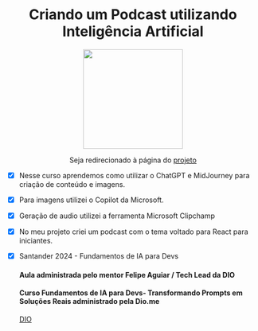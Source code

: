 <h1 align="center"> Criando um Podcast utilizando Inteligência Artificial</h1>

<p align="center">
    <img width="200" src="https://github.com/SuellenDiass/SuellenDiass/assets/102911341/308bdc9c-d437-4926-bdce-82583bb11002 ">

<p align="center">Seja redirecionado à página do 
<a href="https://1drv.ms/v/c/4a49a1efbc20e154/EcTKfgPTHDdPisPklxX8yNIBv8T2PstFly4T3H02w-UdmQ" target="_blank">projeto</a></p>





- [x] Nesse curso aprendemos como utilizar o ChatGPT e MidJourney para criação de conteúdo e imagens.
- [x] Para imagens utilizei o Copilot da Microsoft.
- [x] Geração de audio utilizei a ferramenta Microsoft Clipchamp
- [x] No meu projeto criei um podcast com o tema voltado para React para iniciantes.

- [x] Santander 2024 - Fundamentos de IA para Devs
  #### Aula  administrada pelo mentor Felipe Aguiar / Tech Lead da DIO
  #### Curso Fundamentos de IA para Devs- Transformando Prompts em Soluções Reais administrado pela Dio.me

   [DIO](https://www.dio.me/)
